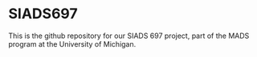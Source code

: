 # SIADS697

This is the github repository for our SIADS 697 project, part of the MADS program at the University of Michigan.
